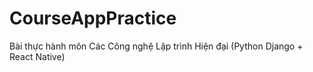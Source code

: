 # CourseAppPractice
Bài thực hành môn Các Công nghệ Lập trình Hiện đại (Python Django + React Native)
